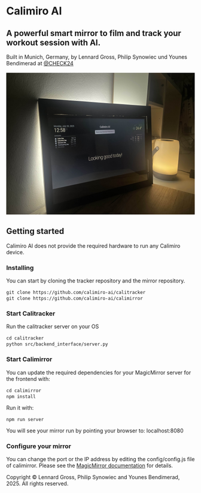 # Calimiro AI

<h2>A powerful smart mirror to film and track your workout session with AI.</h2>
Built in Munich, Germany, by Lennard Gross, Philip Synowiec und Younes Bendimerad at <a href="https://www.github.com/check24">@CHECK24</a>  
<br><br>


<img src="thumbnails/thumbnail_mirror_real.jpg"/>




<h2>Getting started</h2>

Calimiro AI does not provide the required hardware to run any Calimiro device.


<h3>Installing</h3>

You can start by cloning the tracker repository and the mirror repository.

```
git clone https://github.com/calimiro-ai/calitracker
git clone https://github.com/calimiro-ai/calimirror
```

<h3>Start Calitracker</h3>

Run the calitracker server on your OS

```
cd calitracker
python src/backend_interface/server.py
```


<h3>Start Calimirror</h3>

You can update the required dependencies for your MagicMirror server for the frontend with:

```
cd calimirror
npm install
```

Run it with:
```
npm run server
```

You will see your mirror run by pointing your browser to: localhost:8080


<h3>Configure your mirror</h3>

You can change the port or the IP address by editing the config/config.js file of calimirror. Please see the <a href="https://www.docs.magicmirror.builders">MagicMirror documentation</a> for details.



Copyright &copy; Lennard Gross, Philip Synowiec and Younes Bendimerad, 2025. All rights reserved.